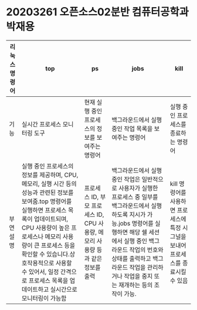 # 20203261 오픈소스02분반 컴퓨터공학과 박재용

리눅스 명령어 |top|ps|jobs|kill
---|---|---|---|---|
기능|실시간 프로세스 모니터링 도구|현재 실행 중인 프로세스의 정보를 보여주는 명령어|백그라운드에서 실행 중인 작업 목록을 보여주는 명령어|실행 중인 프로세스를 종료하는 명령어
부연설명|실행 중인 프로세스의 정보를 제공하며, CPU, 메모리, 실행 시간 등의 성능과 관련된 정보를 보여줌.top 명령어를 실행하면 프로세스 목록이 업데이트되며, CPU 사용량이 높은 프로세스나 메모리 사용량이 큰 프로세스 등을 확인할 수 있습니다.상호작용적으로 사용할 수 있어서, 일정 간격으로 프로세스 목록을 업데이트하고 실시간으로 모니터링이 가능함|프로세스 ID, 부모 프로세스 ID, CPU 사용량, 메모리 사용량 등과 같은 정보를 출력|백그라운드에서 실행 중인 작업은 일반적으로 사용자가 실행한 프로세스 중 일부를 백그라운드에서 실행하도록 지시가 가능.jobs 명령어를 실행하면 해당 쉘 세션에서 실행 중인 백그라운드 작업의 번호와 상태를 출력하고 백그라운드 작업을 관리하거나 작업을 중지 또는 재개하는 등의 조작이 가능.|kill 명령어를 사용하면 프로세스에 특정 시그널을 보내어 프로세스를 종료시킬 수 있음
